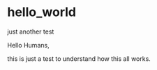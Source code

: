 # hello_world
just another test

Hello Humans, 

this is just a test to understand how this all works.
